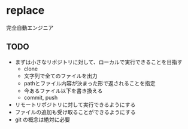 # replace

完全自動エンジニア

## TODO

- まずは小さなリポジトリに対して、ローカルで実行できることを目指す
  - clone
  - 文字列で全てのファイルを出力
  - pathとファイル内容が決まった形で返されることを指定
  - 今あるファイル以下を書き換える
  - commit, push
- リモートリポジトリに対して実行できるようにする
- ファイルの追加も受け取ることができるようにする
- git の概念は絶対に必要
